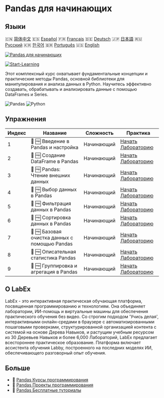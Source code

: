 # Pandas для начинающих

## Языки

🇨🇳 [简体中文](README_zh.md) 🇪🇸 [Español](README_es.md) 🇫🇷 [Français](README_fr.md) 🇩🇪 [Deutsch](README_de.md) 🇯🇵 [日本語](README_ja.md) 🇷🇺 [Русский](README_ru.md) 🇰🇷 [한국어](README_ko.md) 🇧🇷 [Português](README_pt.md) 🇺🇸 [English](README.md) 

[![Pandas для начинающих](https://cover-creator.labex.io/pandas-for-beginners.png?lang=ru)](https://labex.io/ru/courses/pandas-for-beginners)

[![Start-Learning](https://img.shields.io/badge/Start-Learning-whitesmoke?style=for-the-badge)](https://labex.io/ru/courses/pandas-for-beginners)

Этот комплексный курс охватывает фундаментальные концепции и практические методы Pandas, основной библиотеки для манипулирования и анализа данных в Python. Научитесь эффективно создавать, обрабатывать и анализировать данные с помощью DataFrames и Series.

![Pandas](https://img.shields.io/badge/Pandas-whitesmoke?style=for-the-badge&logo=pandas)
![Python](https://img.shields.io/badge/Python-whitesmoke?style=for-the-badge&logo=python)


## Упражнения

|   Индекс | Название                                      | Сложность   | Практика                                                                                                                     |
|----------|-----------------------------------------------|-------------|------------------------------------------------------------------------------------------------------------------------------|
|        1 | 📖 🆓 Введение в Pandas и настройка           | Начинающий  | <a target='_blank' href='https://labex.io/ru/tutorials/pandas-pandas-introduction-and-setup-596395'>Начать Лабораторию</a>   |
|        2 | 📖 🆓 Создание DataFrame в Pandas             | Начинающий  | <a target='_blank' href='https://labex.io/ru/tutorials/pandas-pandas-creating-dataframes-596391'>Начать Лабораторию</a>      |
|        3 | 📖 🆓 Pandas: Чтение внешних данных           | Начинающий  | <a target='_blank' href='https://labex.io/ru/tutorials/pandas-pandas-reading-external-data-596396'>Начать Лабораторию</a>    |
|        4 | 📖 🆓 Выбор данных в Pandas                   | Начинающий  | <a target='_blank' href='https://labex.io/ru/tutorials/pandas-pandas-selecting-data-596397'>Начать Лабораторию</a>           |
|        5 | 📖 🆓 Фильтрация данных в Pandas              | Начинающий  | <a target='_blank' href='https://labex.io/ru/tutorials/pandas-pandas-filtering-data-596393'>Начать Лабораторию</a>           |
|        6 | 📖 🆓 Сортировка данных в Pandas              | Начинающий  | <a target='_blank' href='https://labex.io/ru/tutorials/pandas-pandas-sorting-data-596398'>Начать Лабораторию</a>             |
|        7 | 📖 🆓 Базовая очистка данных с помощью Pandas | Начинающий  | <a target='_blank' href='https://labex.io/ru/tutorials/pandas-pandas-basic-data-cleaning-596390'>Начать Лабораторию</a>      |
|        8 | 📖 🆓 Описательная статистика Pandas          | Начинающий  | <a target='_blank' href='https://labex.io/ru/tutorials/pandas-pandas-descriptive-statistics-596392'>Начать Лабораторию</a>   |
|        9 | 📖 🆓 Группировка и агрегация в Pandas        | Начинающий  | <a target='_blank' href='https://labex.io/ru/tutorials/pandas-pandas-grouping-and-aggregating-596394'>Начать Лабораторию</a> |

## О LabEx

LabEx - это интерактивная практическая обучающая платформа, посвященная программированию и технологиям. Она объединяет лаборатории, ИИ-помощь и виртуальные машины для обеспечения практического обучения без видео. Со строгим подходом 'Учись делая', интерактивными онлайн-средами в браузере с автоматизированными пошаговыми проверками, структурированной организацией контента с системой на основе Дерева Навыков, и растущим учебным ресурсом из 30 Деревьев Навыков и более 6,000 Лабораторий, LabEx предлагает всестороннее практическое образование. Платформа включает ассистента обучения Labby, построенного на последних моделях ИИ, обеспечивающего разговорный опыт обучения.

## Больше

- 🔗 [Pandas Курсы программирования](https://github.com/labex-labs/awesome-programming-courses)
- 🔗 [Pandas Проекты программирования](https://github.com/labex-labs/awesome-programming-projects)
- 🔗 [Pandas Бесплатные туториалы](https://github.com/labex-labs/pandas-free-tutorials)

